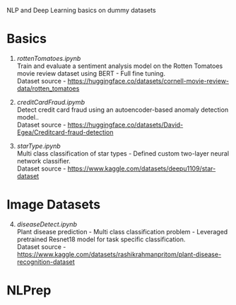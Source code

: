 NLP and Deep Learning basics on dummy datasets

# Basics
1. *rottenTomatoes.ipynb* <br>
Train and evaluate a sentiment analysis model on the Rotten Tomatoes movie review dataset using BERT - Full fine tuning. <br>
Dataset source - https://huggingface.co/datasets/cornell-movie-review-data/rotten_tomatoes <br>

2. *creditCardFraud.ipymb* <br>
Detect credit card fraud using an autoencoder-based anomaly detection model.. <br>
Dataset source - https://huggingface.co/datasets/David-Egea/Creditcard-fraud-detection <br>

3. *starType.ipynb* <br>
Multi class classification of star types - Defined custom two-layer neural network classifier. <br>
Dataset source - https://www.kaggle.com/datasets/deepu1109/star-dataset <br>


# Image Datasets
4. *diseaseDetect.ipynb* <br>
Plant disease prediction - Multi class classification problem - Leveraged pretrained Resnet18 model for task specific classification. <br>
Dataset source - https://www.kaggle.com/datasets/rashikrahmanpritom/plant-disease-recognition-dataset <br>

# NLPrep
